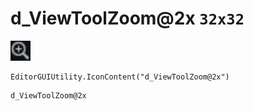# d_ViewToolZoom@2x `32x32`
<img src="/img/d_ViewToolZoom.png" width=32 height=32>

``` CSharp
EditorGUIUtility.IconContent("d_ViewToolZoom@2x")
```
```
d_ViewToolZoom@2x
```
